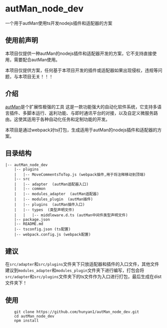 # autMan_node_dev

一个用于autMan使用ts开发nodejs插件和适配器的方案

## 使用前声明

本项目仅提供一种autMan的nodejs插件和适配器开发的方案，它不支持直接使用，需要配合autMan使用。

本项目仅提供方案，任何基于本项目开发的插件或适配器如果出现侵权，违规等问题，与本项目无关！！！

## 介绍

[autMan](https://bbs.autman.cn)是个扩展性极强的工具
这是一款功能强大的自动化软件系统，它支持多语言插件、多脚本运行、返利功能、与即时通讯平台的对接，以及自定义微服务路由。这使其适用于各种自动化任务和定制功能的开发。

本项目是通过webpack对ts打包，生成适用于autMan的nodejs插件和适配器的方案。

## 目录结构
```
|-- autMan_node_dev
    |-- plugins
    |   |-- MoveCommentsToTop.js (webpack插件,用于将注释移动到顶端)
    |-- src
    |   |-- adapter  (autMan适配器入口)
    |   |-- common
    |   |-- modules_adapter  (autMan适配器)
    |   |-- modules_plugin  (autMan插件)
    |   |-- plugins  (autMan插件入口)
    |   |-- types  (类型声明文件)
    |   |   |-- middleware.d.ts (autMan中间件类型声明文件)
    |-- package.json
    |-- README.md
    |-- tsconfig.json (ts配置)
    |-- webpack.config.js (webpack配置)
```
## 建议
 在``src/adapter``和``src/plugins``文件夹下只放适配器和插件的入口文件，其他文件建议到``modules_adapter``和``modules_plugin``文件夹下进行编写，打包会将``src/adapter``和``src/plugins``文件夹下的ts文件作为入口进行打包，最后生成在dist文件夹下！

## 使用

```shell
    git clone https://github.com/hunyan1/autMan_node_dev.git
    cd autMan_node_dev
    npm install
```